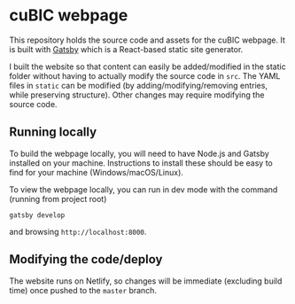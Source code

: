# cuBIC webpage

This repository holds the source code and assets for the cuBIC webpage. It
is built with [Gatsby](https://www.gatsbyjs.com/) which is a React-based
static site generator.

I built the website so that content can easily be added/modified in the
static folder without having to actually modify the source code in `src`.
The YAML files in `static` can be modified (by adding/modifying/removing entries, while
preserving structure). Other changes may require modifying the source code.

## Running locally

To build the webpage locally, you will need to have Node.js and Gatsby installed
on your machine. Instructions to install these should be easy to find for your
machine (Windows/macOS/Linux).

To view the webpage locally, you can run in dev mode with the command (running
from project root)

```
gatsby develop
```

and browsing `http://localhost:8000`.

## Modifying the code/deploy

The website runs on Netlify, so changes will be immediate (excluding build time)
once pushed to the `master` branch.

